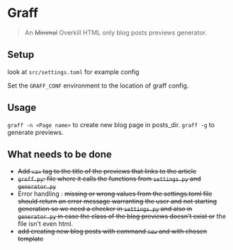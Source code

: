 # Graff

> An ~~Minimal~~ Overkill HTML only blog posts previews generator.

## Setup

look at `src/settings.toml` for example config

Set the `GRAFF_CONF` environment to the location of graff config. 

## Usage

`graff -n <Page name>` to create new blog page in posts_dir.
`graff -g` to generate previews.

## What needs to be done

* ~~Add `<a>` tag to the title of the previews that links to the article~~
* ~~`groff.py`: file where it calls the functions from `settings.py` and `generator.py`~~
* Error handling : ~~missing or wrong values from the settings.toml file should return an error message warranting the user and not starting generation so we need a checker in `settings.py` and also in `generator.py` in case the class of the blog previews doesn't exist or~~ the file isn't even html.
* ~~add creating new blog posts with command `new` and with chosen template~~
